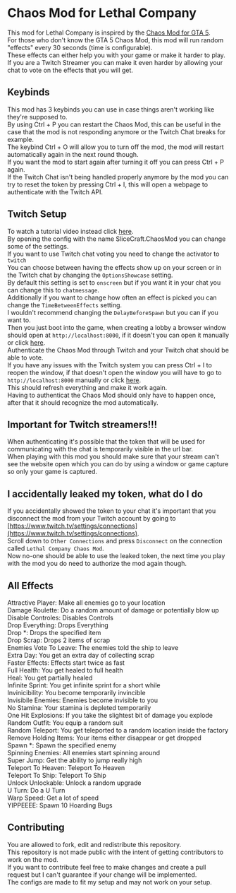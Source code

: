 # Chaos Mod for Lethal Company
This mod for Lethal Company is inspired by the [Chaos Mod for GTA 5](https://www.gta5-mods.com/scripts/chaos-mod-v-beta).  
For those who don't know the GTA 5 Chaos Mod, this mod will run random "effects" every 30 seconds (time is configurable).  
These effects can either help you with your game or make it harder to play.  
If you are a Twitch Streamer you can make it even harder by allowing your chat to vote on the effects that you will get.

## Keybinds
This mod has 3 keybinds you can use in case things aren't working like they're supposed to.  
By using Ctrl + P you can restart the Chaos Mod, this can be useful in the case that the mod is not responding anymore or the Twitch Chat breaks for example.  
The keybind Ctrl + O will allow you to turn off the mod, the mod will restart automatically again in the next round though.  
If you want the mod to start again after turning it off you can press Ctrl + P again.  
If the Twitch Chat isn't being handled properly anymore by the mod you can try to reset the token by pressing Ctrl + I, this will open a webpage to authenticate with the Twitch API.

## Twitch Setup
To watch a tutorial video instead click [here](https://youtu.be/9MZd-9G_0_E).  
By opening the config with the name SliceCraft.ChaosMod you can change some of the settings.  
If you want to use Twitch chat voting you need to change the activator to `twitch`  
You can choose between having the effects show up on your screen or in the Twitch chat by changing the `OptionsShowcase` setting.  
By default this setting is set to `onscreen` but if you want it in your chat you can change this to `chatmessage`.  
Additionally if you want to change how often an effect is picked you can change the `TimeBetweenEffects` setting.  
I wouldn't recommend changing the `DelayBeforeSpawn` but you can if you want to.  
Then you just boot into the game, when creating a lobby a browser window should open at `http://localhost:8000`, if it doesn't you can open it manually or click [here](http://localhost:8000).  
Authenticate the Chaos Mod through Twitch and your Twitch chat should be able to vote.  
If you have any issues with the Twitch system you can press Ctrl + I to reopen the window, if that doesn't open the window you will have to go to `http://localhost:8000` manually or click [here](http://localhost:8000).  
This should refresh everything and make it work again.  
Having to authenticat the Chaos Mod should only have to happen once, after that it should recognize the mod automatically.

## Important for Twitch streamers!!!
When authenticating it's possible that the token that will be used for communicating with the chat is temporarily visible in the url bar.  
When playing with this mod you should make sure that your stream can't see the website open which you can do by using a window or game capture so only your game is captured.  

## I accidentally leaked my token, what do I do
If you accidentally showed the token to your chat it's important that you disconnect the mod from your Twitch account by going to [https://www.twitch.tv/settings/connections](https://www.twitch.tv/settings/connections).  
Scroll down to `Other Connections` and press `Disconnect` on the connection called `Lethal Company Chaos Mod`.  
Now no-one should be able to use the leaked token, the next time you play with the mod you do need to authorize the mod again though.

## All Effects
Attractive Player: Make all enemies go to your location  
Damage Roulette: Do a random amount of damage or potentially blow up  
Disable Controles: Disables Controls  
Drop Everything: Drops Everything  
Drop *: Drops the specified item  
Drop Scrap: Drops 2 items of scrap  
Enemies Vote To Leave: The enemies told the ship to leave  
Extra Day: You get an extra day of collecting scrap  
Faster Effects: Effects start twice as fast  
Full Health: You get healed to full health  
Heal: You get partially healed  
Infinite Sprint: You get infinite sprint for a short while  
Invinicibility: You become temporarily invincible  
Invisibile Enemies: Enemies become invisible to you  
No Stamina: Your stamina is depleted temporarily  
One Hit Explosions: If you take the slightest bit of damage you explode  
Random Outfit: You equip a random suit  
Random Teleport: You get teleported to a random location inside the factory  
Remove Holding Items: Your items either disappear or get dropped  
Spawn *: Spawn the specified enemy  
Spinning Enemies: All enemies start spinning around  
Super Jump: Get the ability to jump really high  
Teleport To Heaven: Teleport To Heaven  
Teleport To Ship: Teleport To Ship  
Unlock Unlockable: Unlock a random upgrade  
U Turn: Do a U Turn  
Warp Speed: Get a lot of speed  
YIPPEEEE: Spawn 10 Hoarding Bugs

## Contributing
You are allowed to fork, edit and redistribute this repository.  
This repository is not made public with the intent of getting contributors to work on the mod.  
If you want to contribute feel free to make changes and create a pull request but I can't guarantee if your change will be implemented.  
The configs are made to fit my setup and may not work on your setup.